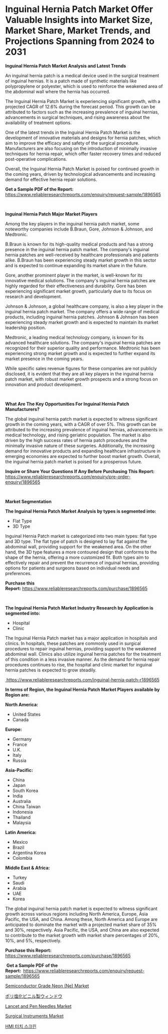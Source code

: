 <p><h1>Inguinal Hernia Patch Market Offer Valuable Insights into Market Size, Market Share, Market Trends, and Projections Spanning from 2024 to 2031</h1></p><p><strong>Inguinal Hernia Patch Market Analysis and Latest Trends</strong></p>
<p><p>An inguinal hernia patch is a medical device used in the surgical treatment of inguinal hernias. It is a patch made of synthetic materials like polypropylene or polyester, which is used to reinforce the weakened area of the abdominal wall where the hernia has occurred.</p><p>The Inguinal Hernia Patch Market is experiencing significant growth, with a projected CAGR of 12.6% during the forecast period. This growth can be attributed to factors such as the increasing prevalence of inguinal hernias, advancements in surgical techniques, and rising awareness about the availability of treatment options.</p><p>One of the latest trends in the Inguinal Hernia Patch Market is the development of innovative materials and designs for hernia patches, which aim to improve the efficacy and safety of the surgical procedure. Manufacturers are also focusing on the introduction of minimally invasive techniques for hernia repair, which offer faster recovery times and reduced post-operative complications.</p><p>Overall, the Inguinal Hernia Patch Market is poised for continued growth in the coming years, driven by technological advancements and increasing demand for effective hernia repair solutions.</p></p>
<p><strong>Get a Sample PDF of the Report:&nbsp;</strong> <a href="https://www.reliableresearchreports.com/enquiry/request-sample/1896565">https://www.reliableresearchreports.com/enquiry/request-sample/1896565</a></p>
<p>&nbsp;</p>
<p><strong>Inguinal Hernia Patch Major Market Players</strong></p>
<p><p>Among the key players in the inguinal hernia patch market, some noteworthy companies include B.Braun, Gore, Johnson & Johnson, and Medtronic. </p><p>B.Braun is known for its high-quality medical products and has a strong presence in the inguinal hernia patch market. The company's inguinal hernia patches are well-received by healthcare professionals and patients alike. B.Braun has been experiencing steady market growth in this sector and is expected to continue expanding its market share in the future.</p><p>Gore, another prominent player in the market, is well-known for its innovative medical solutions. The company's inguinal hernia patches are highly regarded for their effectiveness and durability. Gore has been experiencing significant market growth, particularly due to its focus on research and development.</p><p>Johnson & Johnson, a global healthcare company, is also a key player in the inguinal hernia patch market. The company offers a wide range of medical products, including inguinal hernia patches. Johnson & Johnson has been experiencing steady market growth and is expected to maintain its market leadership position.</p><p>Medtronic, a leading medical technology company, is known for its advanced healthcare solutions. The company's inguinal hernia patches are recognized for their superior quality and performance. Medtronic has been experiencing strong market growth and is expected to further expand its market presence in the coming years.</p><p>While specific sales revenue figures for these companies are not publicly disclosed, it is evident that they are all key players in the inguinal hernia patch market, with robust market growth prospects and a strong focus on innovation and product development.</p></p>
<p>&nbsp;</p>
<p><strong>What Are The Key Opportunities For Inguinal Hernia Patch Manufacturers?</strong></p>
<p><p>The global inguinal hernia patch market is expected to witness significant growth in the coming years, with a CAGR of over 5%. This growth can be attributed to the increasing prevalence of inguinal hernias, advancements in medical technology, and rising geriatric population. The market is also driven by the high success rates of hernia patch procedures and the minimally invasive nature of these surgeries. Additionally, the increasing demand for innovative products and expanding healthcare infrastructure in emerging economies are expected to further boost market growth. Overall, the inguinal hernia patch market is poised for a prosperous future.</p></p>
<p><strong>Inquire or Share Your Questions If Any Before Purchasing This Report:</strong> <a href="https://www.reliableresearchreports.com/enquiry/pre-order-enquiry/1896565">https://www.reliableresearchreports.com/enquiry/pre-order-enquiry/1896565</a></p>
<p>&nbsp;</p>
<p><strong>Market Segmentation</strong></p>
<p><strong>The Inguinal Hernia Patch Market Analysis by types is segmented into:</strong></p>
<p><ul><li>Flat Type</li><li>3D Type</li></ul></p>
<p><p>Inguinal Hernia Patch market is categorized into two main types: flat type and 3D type. The flat type of patch is designed to lay flat against the abdominal wall, providing support for the weakened area. On the other hand, the 3D type features a more contoured design that conforms to the shape of the hernia, offering a more customized fit. Both types aim to effectively repair and prevent the recurrence of inguinal hernias, providing options for patients and surgeons based on individual needs and preferences.</p></p>
<p><strong>Purchase this Report:&nbsp;</strong><a href="https://www.reliableresearchreports.com/purchase/1896565">https://www.reliableresearchreports.com/purchase/1896565</a></p>
<p>&nbsp;</p>
<p><strong>The Inguinal Hernia Patch Market Industry Research by Application is segmented into:</strong></p>
<p><ul><li>Hospital</li><li>Clinic</li></ul></p>
<p><p>The Inguinal Hernia Patch market has a major application in hospitals and clinics. In hospitals, these patches are commonly used in surgical procedures to repair inguinal hernias, providing support to the weakened abdominal wall. Clinics also utilize inguinal hernia patches for the treatment of this condition in a less invasive manner. As the demand for hernia repair procedures continues to rise, the hospital and clinic market for inguinal hernia patches is expected to grow steadily.</p></p>
<p><a href="https://www.reliableresearchreports.com/inguinal-hernia-patch-r1896565">&nbsp;https://www.reliableresearchreports.com/inguinal-hernia-patch-r1896565</a></p>
<p><strong>In terms of Region, the Inguinal Hernia Patch Market Players available by Region are:</strong></p>
<p>
    <p> <strong> North America: </strong>
        <ul>
            <li>United States</li>
            <li>Canada</li>
        </ul>
        </p> 
    <p> <strong> Europe: </strong>
        <ul>
            <li>Germany</li>
            <li>France</li>
            <li>U.K.</li>
            <li>Italy</li>
            <li>Russia</li>
        </ul>
        </p> 
    <p> <strong> Asia-Pacific: </strong>
        <ul>
            <li>China</li>
            <li>Japan</li>
            <li>South Korea</li>
            <li>India</li>
            <li>Australia</li>
            <li>China Taiwan</li>
            <li>Indonesia</li>
            <li>Thailand</li>
            <li>Malaysia</li>
        </ul>
        </p> 
    <p> <strong> Latin America: </strong>
        <ul>
            <li>Mexico</li>
            <li>Brazil</li>
            <li>Argentina Korea</li>
            <li>Colombia</li>
        </ul>
        </p> 
    <p> <strong> Middle East & Africa: </strong>
        <ul>
            <li>Turkey</li>
            <li>Saudi</li>
            <li>Arabia</li>
            <li>UAE</li>
            <li>Korea</li>
        </ul>
    </p>
    </p>
<p><p>The global inguinal hernia patch market is expected to witness significant growth across various regions including North America, Europe, Asia Pacific, the USA, and China. Among these, North America and Europe are anticipated to dominate the market with a projected market share of 35% and 30%, respectively. Asia Pacific, the USA, and China are also expected to contribute to the market growth with market share percentages of 20%, 10%, and 5%, respectively.</p></p>
<p><strong>Purchase this Report: </strong><a href="https://www.reliableresearchreports.com/purchase/1896565">https://www.reliableresearchreports.com/purchase/1896565</a></p>
<p>&nbsp;<strong>Get a Sample PDF of the Report:&nbsp;&nbsp;</strong><a href="https://www.reliableresearchreports.com/enquiry/request-sample/1896565">https://www.reliableresearchreports.com/enquiry/request-sample/1896565</a></p>
<p><strong></strong></p>
<p><p><a href="https://issuu.com/reportprime-2/docs/semiconductor-grade-neon-ne-market-size-2030.pptx">Semiconductor Grade Neon (Ne) Market</a></p><p><a href="https://medium.com/@laceyzemlak1/upvc%E7%AA%93%E5%B8%82%E5%A0%B4-%E7%AB%B6%E4%BA%89%E5%88%86%E6%9E%90-%E5%B8%82%E5%A0%B4%E3%83%88%E3%83%AC%E3%83%B3%E3%83%89-2031%E5%B9%B4%E3%81%BE%E3%81%A7%E3%81%AE%E4%BA%88%E6%B8%AC-21bd919e2bf7">ポリ塩化ビニル製ウィンドウ</a></p><p><a href="https://www.linkedin.com/pulse/lancet-pen-needles-market-size-outlook-forecast-2024-2031-dvqpe?trackingId=X8UuU1Vj1sgNGPJCaumN6g%3D%3D">Lancet and Pen Needles Market</a></p><p><a href="https://www.linkedin.com/pulse/surgical-instruments-market-outlook-industry-overview-forecast-0jrfe?trackingId=ZxfN%2BUEONDVODKRicpY8Rg%3D%3D">Surgical Instruments Market</a></p><p><a href="https://medium.com/@koleledner/hmi-touch-screen-%EC%8B%9C%EC%9E%A5-%EA%B2%BD%EC%9F%81-%EB%B6%84%EC%84%9D-%EC%8B%9C%EC%9E%A5-%EB%8F%99%ED%96%A5-%EB%B0%8F-2031%EB%85%84%EA%B9%8C%EC%A7%80%EC%9D%98-%EC%98%88%EC%B8%A1-ff63c8c24116">HMI 터치 스크린</a></p></p>